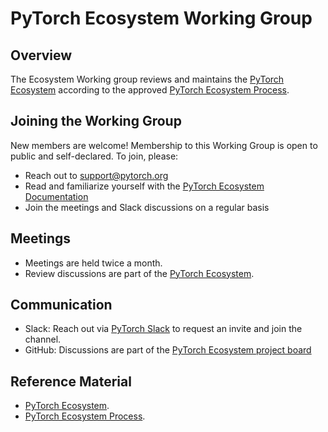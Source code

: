 # PyTorch Ecosystem Working Group

## Overview
The Ecosystem Working group reviews and maintains the [PyTorch Ecosystem](https://github.com/pytorch-fdn/ecosystem) according to the approved [PyTorch Ecosystem Process](https://github.com/pytorch-fdn/tac/blob/main/docs/governance/PyTorch_Ecosystem_Process.md).

## Joining the Working Group
New members are welcome! Membership to this Working Group is open to public and self-declared.
To join, please:

* Reach out to [support@pytorch.org](mailto:support@pytorch.org)
* Read and familiarize yourself with the [PyTorch Ecosystem Documentation](https://github.com/pytorch-fdn/ecosystem)
* Join the meetings and Slack discussions on a regular basis


## Meetings
* Meetings are held twice a month.
* Review discussions are part of the [PyTorch Ecosystem](https://github.com/pytorch-fdn/ecosystem).

## Communication
* Slack: Reach out via [PyTorch Slack](https://pytorch.org/resources/) to request an invite and join the channel.
* GitHub:  Discussions are part of the [PyTorch Ecosystem project board](https://github.com/orgs/pytorch-fdn/projects/6/views/1)

## Reference Material
* [PyTorch Ecosystem](https://github.com/pytorch-fdn/ecosystem).
* [PyTorch Ecosystem Process](https://github.com/pytorch-fdn/tac/blob/main/docs/governance/PyTorch_Ecosystem_Process.md).

